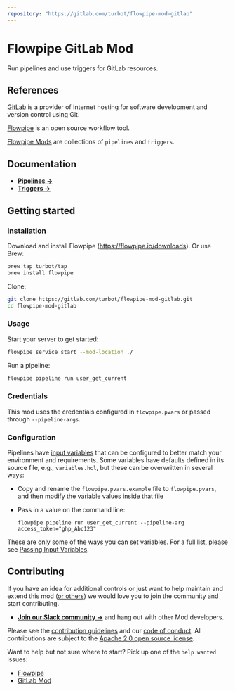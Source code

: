 ```yaml
---
repository: "https://gitlab.com/turbot/flowpipe-mod-gitlab"
---
```


# Flowpipe GitLab Mod

Run pipelines and use triggers for GitLab resources.

## References

[GitLab](https://gitlab.com/) is a provider of Internet hosting for software development and version control using Git.

[Flowpipe](https://flowpipe.io) is an open source workflow tool.

[Flowpipe Mods](https://flowpipe.io/docs/reference/mod-resources#mod) are collections of `pipelines` and `triggers`.

## Documentation

- **[Pipelines →](https://hub.flowpipe.io/mods/turbot/gitlab/pipelines)**
- **[Triggers →](https://hub.flowpipe.io/mods/turbot/gitlab/triggers)**

## Getting started

### Installation

Download and install Flowpipe (https://flowpipe.io/downloads). Or use Brew:

```sh
brew tap turbot/tap
brew install flowpipe
```

Clone:

```sh
git clone https://gitlab.com/turbot/flowpipe-mod-gitlab.git
cd flowpipe-mod-gitlab
```

### Usage

Start your server to get started:

```sh
flowpipe service start --mod-location ./
```

Run a pipeline:

```sh
flowpipe pipeline run user_get_current
```

### Credentials

This mod uses the credentials configured in `flowpipe.pvars` or passed through `--pipeline-args`.

### Configuration

Pipelines have [input variables](https://flowpipe.io/docs/using-flowpipe/mod-variables) that can be configured to better match your environment and requirements. Some variables have defaults defined in its source file, e.g., `variables.hcl`, but these can be overwritten in several ways:

- Copy and rename the `flowpipe.pvars.example` file to `flowpipe.pvars`, and then modify the variable values inside that file
- Pass in a value on the command line:

  ```shell
  flowpipe pipeline run user_get_current --pipeline-arg access_token="ghp_Abc123"
  ```

These are only some of the ways you can set variables. For a full list, please see [Passing Input Variables](https://flowpipe.io/docs/using-flowpipe/mod-variables#passing-input-variables).

## Contributing

If you have an idea for additional controls or just want to help maintain and extend this mod ([or others](https://gitlab.com/topics/flowpipe-mod)) we would love you to join the community and start contributing.

- **[Join our Slack community →](https://flowpipe.io/community/join)** and hang out with other Mod developers.

Please see the [contribution guidelines](https://gitlab.com/turbot/flowpipe/blob/main/CONTRIBUTING.md) and our [code of conduct](https://gitlab.com/turbot/flowpipe/blob/main/CODE_OF_CONDUCT.md). All contributions are subject to the [Apache 2.0 open source license](https://gitlab.com/turbot/flowpipe-mod-gitlab/blob/main/LICENSE).

Want to help but not sure where to start? Pick up one of the `help wanted` issues:

- [Flowpipe](https://gitlab.com/turbot/flowpipe/labels/help%20wanted)
- [GitLab Mod](https://gitlab.com/turbot/flowpipe-mod-gitlab/labels/help%20wanted)
